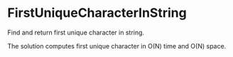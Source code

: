# FirstUniqueCharacterInString
Find and return first unique character in string.

The solution computes first unique character in O(N) time and O(N) space.
